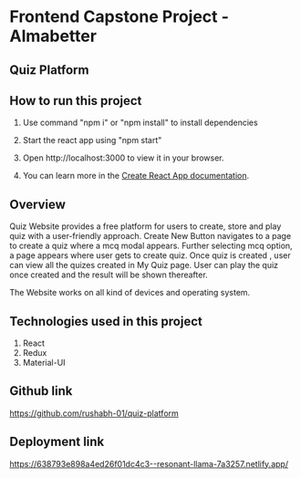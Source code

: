 # Frontend Capstone Project - Almabetter

## Quiz Platform

## How to run this project

1. Use command "npm i" or "npm install" to install dependencies

2. Start the react app using "npm start"

3. Open http://localhost:3000 to view it in your browser.

4. You can learn more in the [Create React App documentation](https://facebook.github.io/create-react-app/docs/getting-started).


## Overview

Quiz Website provides a free platform for users to create, store and play quiz with a user-friendly approach.
Create New Button navigates to a page to create a quiz where a mcq modal appears.
Further selecting mcq option, a page appears where user gets to create quiz.
Once quiz is created , user can view all the quizes created in My Quiz page.
User can play the quiz once created and the result will be shown thereafter.

The Website works on all kind of devices and operating system.


## Technologies used in this project

1. React
2. Redux
3. Material-UI


## Github link

https://github.com/rushabh-01/quiz-platform


## Deployment link

https://638793e898a4ed26f01dc4c3--resonant-llama-7a3257.netlify.app/
